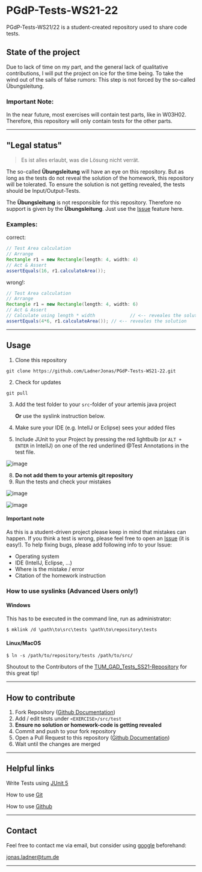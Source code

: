 # PGdP-Tests-WS21-22
 PGdP-Tests-WS21/22 is a student-created repository used to share code tests.

## State of the project

Due to lack of time on my part, and the general lack of qualitative contributions, I will put the project on ice for the time being. To take the wind out of the sails of false rumors: This step is not forced by the so-called Übungsleitung.

### Important Note:

In the near future, most exercises will contain test parts, like in W03H02. Therefore, this repository will only contain tests for the other parts.  

---
## "Legal status"
>Es ist alles erlaubt, was die Lösung nicht verrät.

The so-called **__Übungsleitung__** will have an eye on this repository. But as long as the tests do not reveal the solution of the homework, this repository will be tolerated. To ensure the solution is not getting revealed, the tests should be Input/Output-Tests.

The **__Übungsleitung__** is not responsible for this repository. Therefore no support is given by the **__Übungsleitung__**. Just use the [Issue](https://github.com/LadnerJonas/PGdP-Tests-WS21-22#important-note) feature here.

### Examples:

correct:
```java
// Test Area calculation
// Arrange
Rectangle r1 = new Rectangle(length: 4, width: 4)
// Act & Assert
assertEquals(16, r1.calculateArea());
```
wrong!:
```java
// Test Area calculation
// Arrange
Rectangle r1 = new Rectangle(length: 4, width: 6)
// Act & Assert
// Calculate using length * width             // <-- reveales the solution
assertEquals(4*6, r1.calculateArea()); // <-- reveales the solution
```
---

## Usage
1. Clone this repository
```
git clone https://github.com/LadnerJonas/PGdP-Tests-WS21-22.git
```
2. Check for updates
```
git pull
```
3. Add the test folder to your ```src```-folder of your artemis java project
   
   **Or** use the syslink instruction below.
5. Make sure your IDE (e.g. IntelIJ or Eclipse) sees your added files
6. Include JUnit to your Project by pressing the red lightbulb (or ```ALT + ENTER``` in IntelIJ) on one of the red underlined @Test Annotations in the test file.
 
 ![image](https://user-images.githubusercontent.com/92096842/140649461-ea039c79-37bd-4188-b91b-290491e88261.png)

8. **Do not add them to your artemis git repository**
9. Run the tests and check your mistakes

![image](https://user-images.githubusercontent.com/92096842/140649844-6da6a9bb-19c3-43e6-97c7-2d53f9bc2b2b.png)

![image](https://user-images.githubusercontent.com/92096842/140649863-b5e9cd9d-548e-422c-8d11-71f4140f8a0d.png)

#### Important note
As this is a student-driven project please keep in mind that mistakes can happen. If you think a test is wrong, please feel free to open an [Issue](https://docs.github.com/en/issues/tracking-your-work-with-issues/creating-an-issue) (it is easy!). To help fixing bugs, please add following info to your Issue:
- Operating system
- IDE (IntelIJ, Eclipse, ...)
- Where is the mistake / error
- Citation of the homework instruction

### How to use syslinks (Advanced Users only!)
#### Windows
This has to be executed in the command line, run as administrator:
 ```
$ mklink /d \path\to\src\tests \path\to\repository\tests
 ```
#### Linux/MacOS 
```
$ ln -s /path/to/repository/tests /path/to/src/
```
Shoutout to the Contributors of the [TUM_GAD_Tests_SS21-Repository](https://github.com/N0W0RK/TUM_GAD_Tests_SS21) for this great tip!

---

## How to contribute
1. Fork Repository ([Github Documentation](https://docs.github.com/en/get-started/quickstart/fork-a-repo#forking-a-repository))
2. Add / edit tests under `<EXERCISE>/src/test`
3. **Ensure no solution or homework-code is getting revealed**
4. Commit and push to your fork repository
5. Open a Pull Request to this repository ([Github Documentation](https://docs.github.com/en/pull-requests/collaborating-with-pull-requests/proposing-changes-to-your-work-with-pull-requests))
6. Wait until the changes are merged

---
## Helpful links
Write Tests using [JUnit 5](https://junit.org/junit5/docs/current/user-guide/#writing-tests)

How to use [Git](https://www.atlassian.com/de/git/tutorials/learn-git-with-bitbucket-cloud)

How to use [Github](https://guides.github.com/activities/hello-world/)

---
## Contact
Feel free to contact me via email, but consider using [google](https://google.com) beforehand: 

[jonas.ladner@tum.de](mailto:jonas.ladner@tum.de)

---
